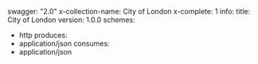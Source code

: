 swagger: "2.0"
x-collection-name: City of London
x-complete: 1
info:
  title: City of London
  version: 1.0.0
schemes:
- http
produces:
- application/json
consumes:
- application/json